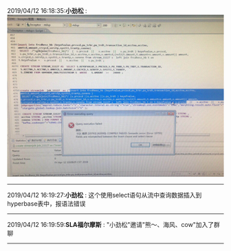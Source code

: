 2019/04/12 16:18:35:**小劲松** : ![图片如下](ATTACHMENT/1555057101.1579318.png)
*******************************************************************************
2019/04/12 16:19:27:**小劲松** : 这个使用select语句从流中查询数据插入到hyperbase表中，报语法错误
*************************************************************************************
2019/04/12 16:19:59:**SLA福尔摩斯** : "小劲松"邀请"熊～、海风、cow"加入了群聊
*************************************************************************************
